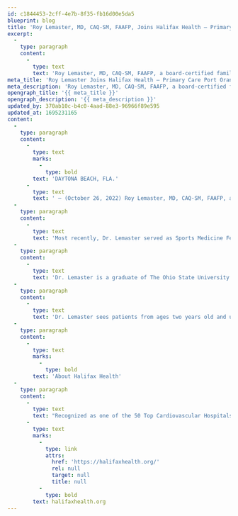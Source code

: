 ```yaml
---
id: c1844453-2cff-4e7b-8f35-fb16d00e5da5
blueprint: blog
title: 'Roy Lemaster, MD, CAQ-SM, FAAFP, Joins Halifax Health – Primary Care Port Orange'
excerpt:
  -
    type: paragraph
    content:
      -
        type: text
        text: 'Roy Lemaster, MD, CAQ-SM, FAAFP, a board-certified family medicine physician, has joined the medical team at Halifax Health – Primary Care Port Orange.'
meta_title: 'Roy Lemaster Joins Halifax Health – Primary Care Port Orange'
meta_description: 'Roy Lemaster, MD, CAQ-SM, FAAFP, a board-certified family medicine physician, has joined the medical team at Halifax Health – Primary Care Port Orange.'
opengraph_title: '{{ meta_title }}'
opengraph_description: '{{ meta_description }}'
updated_by: 370ab10c-b4c0-4aad-88e3-96966f89e595
updated_at: 1695231165
content:
  -
    type: paragraph
    content:
      -
        type: text
        marks:
          -
            type: bold
        text: 'DAYTONA BEACH, FLA.'
      -
        type: text
        text: ' – (October 26, 2022) Roy Lemaster, MD, CAQ-SM, FAAFP, a board-certified family medicine physician, has joined the medical team at Halifax Health – Primary Care Port Orange at 5440 S. Williamson Blvd., Suite 104, Port Orange, Fla.'
  -
    type: paragraph
    content:
      -
        type: text
        text: 'Most recently, Dr. Lemaster served as Sports Medicine Fellowship Director of Halifax Health – Center for Family and Sports Medicine. As part of his role, he was the head team physician to four local athletic departments – Bethune Cookman, Embry-Riddle Aeronautical University, Daytona State College and Daytona Tortugas.'
  -
    type: paragraph
    content:
      -
        type: text
        text: 'Dr. Lemaster is a graduate of The Ohio State University College of Medicine in Columbus, Oh., and completed his family medicine residency at Riverside Methodist Hospital, also in Columbus. He obtained a Certificate of Added Qualification (CAQ) in Sports Medicine after completing his fellowship at Kettering Sports Medicine at Wright State University in Dayton, Oh.'
  -
    type: paragraph
    content:
      -
        type: text
        text: 'Dr. Lemaster sees patients from ages two years old and up. His interests include musculoskeletal care including acute injury, evaluation and injury prevention as well as health promotion through exercise and functional movement. He has an interest in improving pain and function in many chronic degenerative processes through corticosteroid injections, platelet-rich plasma (PRP) injections, prolotherapy and myofascial hydrodissection.'
  -
    type: paragraph
    content:
      -
        type: text
        marks:
          -
            type: bold
        text: 'About Halifax Health'
  -
    type: paragraph
    content:
      -
        type: text
        text: "Recognized as one of the 50 Top Cardiovascular Hospitals™ in the United States by IBM Watson Health™, Halifax Health serves Volusia and Flagler counties, providing a continuum of health care services through a network of organizations including a tertiary hospital, two community hospitals, an urgent care, psychiatric services, a cancer treatment center with five outreach locations, the area’s largest hospice, a center for inpatient rehabilitation, outpatient rehabilitation clinics, primary care walk-in clinics, a clinic specializing in women’s health, a pediatric care community clinic, three children’s medical practices, a home health care agency and an exclusive provider organization. Halifax Health offers the area’s only Level II Trauma Center, Thrombectomy-Capable Stroke Center (TSC), Center for Transplant Services, Pediatric Intensive Care Unit, Pediatric Emergency Department, Child and Adolescent Behavioral Services, complete Neurosurgical Services, OB Emergency Department and Level III Neonatal Intensive Care Unit that cares for babies born earlier than 28 weeks. For more information, visit\_"
      -
        type: text
        marks:
          -
            type: link
            attrs:
              href: 'https://halifaxhealth.org/'
              rel: null
              target: null
              title: null
          -
            type: bold
        text: halifaxhealth.org
---
```


